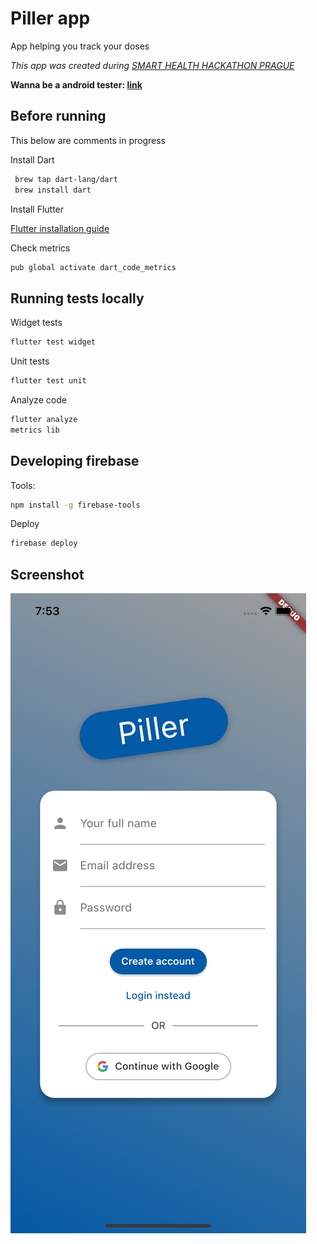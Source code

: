 # Piller app

App helping you track your doses

*This app was created during [SMART HEALTH HACKATHON PRAGUE](https://www.ceehacks.com/)*

**Wanna be a android tester: [link](https://appdistribution.firebase.dev/i/0968fbb7c7f14c29)**
## Before running

This below are comments in progress

Install Dart

```sh
 brew tap dart-lang/dart
 brew install dart
```

Install Flutter

[Flutter installation guide](https://flutter.dev/docs/get-started/install)

Check metrics

```sh
pub global activate dart_code_metrics
```

## Running tests locally

Widget tests

```sh
flutter test widget
```

Unit tests

```sh
flutter test unit
```

Analyze code

```sh
flutter analyze
metrics lib
```

## Developing firebase

Tools:

```sh
npm install -g firebase-tools
```

Deploy

```sh
firebase deploy
```

## Screenshot

![image](./screenshot.png)
